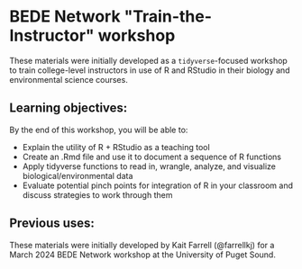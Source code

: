 # BEDE Network "Train-the-Instructor" workshop

These materials were initially developed as a `tidyverse`-focused workshop to train college-level instructors in use of R and RStudio in their biology and environmental science courses.

## Learning objectives: 
By the end of this workshop, you will be able to:
* Explain the utility of R + RStudio as a teaching tool
* Create an .Rmd file and use it to document a sequence of R
functions
* Apply tidyverse functions to read in, wrangle, analyze,
and visualize biological/environmental data
* Evaluate potential pinch points for integration of R in your
classroom and discuss strategies to work through them

## Previous uses:
These materials were initially developed by Kait Farrell (@farrellkj) for a March 2024 BEDE Network workshop at the University of Puget Sound. 